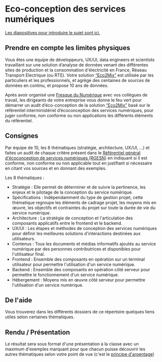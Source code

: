 # Eco-conception des services numériques
[Les diapositives pour introduire le sujet sont ici.](https://docs.google.com/presentation/d/1JlHG6yB2ra9kVxwERDb8FRoaDucQDOzcKX2CQ7S7UHU/edit?usp=sharing)
## Prendre en compte les limites physiques

Vous êtes une équipe de développeurs, UX/UI, data engineers et scientists travaillant sur une solution d’analyse de données venant des différentes sites de production et la consommation d'électricité en France, Réseau Transport Electrique (ou RTE).
Votre solution [“Eco2Mix”](https://www.rte-france.com/eco2mix/) est utilisée par les particuliers et les professionnels, et agrège des centaines de sources de données en continu, et propose 10 ans de données.

Après avoir organisé une [Fresque du Numérique](https://fresquedunumerique.org/) avec vos collègues de travail, les dirigeants de votre entreprise vous donne le feu vert pour démarrer un audit d’éco-conception de la solution [“Eco2Mix”](https://www.rte-france.com/eco2mix/) basé sur le référentiel interministériel d’écoconception des services numériques, pour juger conforme, non conforme ou non applications les différents éléments du référentiel.

## Consignes
Par équipe de 10, les 8 thématiques (stratégie, architecture, UX/UI, ...) et faites un audit de chaque critère présent dans le [Référentiel général d'écoconception de services numériques (RGESN)](https://ecoresponsable.numerique.gouv.fr/publications/referentiel-general-ecoconception/) en indiquant si il est conforme, non conforme ou non applicable tout en justifiant si nécessaire en citant vos sources et en donnant des exemples.

Les 8 thématiques :
* Stratégie : Elle permet de déterminer et de suivre la pertinence, les enjeux et le pilotage de la conception du service numérique.
* Spécifications : Indépendamment du type de gestion projet, cette thématique regroupe les éléments de cadrage projet, les moyens mis en œuvre, les objectifs et contraintes du projet sur toute la durée de vie du service numérique.
* Architecture : La stratégie de conception et l'articulation des composants applicatifs entre le frontend et le backend.
* UX/UI : Les étapes et méthodes de conception des services numériques pour définir les meilleures solutions d'interactions destinées aux utilisateurs.
* Contenus :  Tous les documents et médias informatifs ajoutés au service numérique par des personnes contributrices et disponibles pour l'utilisateur final.
* Frontend : Ensemble des composants en opération sur un terminal utilisateur pour permettre l'utilisation d'un service numérique.
* Backend :  Ensemble des composants en opération côté serveur pour permettre le fonctionnement d'un service numérique.
* Hébergement : Moyens mis en œuvre côté serveur pour permettre l'utilisation d'un service numérique.

## De l'aide
Vous trouverez dans les différents dossiers de ce répertoire quelques liens utiles selon certaines thématiques.

## Rendu / Présentation
Le résultat sera sous format d'une présentation à la classe avec un maximum d'exemples marquant pour que chacun puisse découvrir les autres thématiques selon votre point de vue (c'est le [principe d'arpentage](https://la-trouvaille.org/arpentage/))
